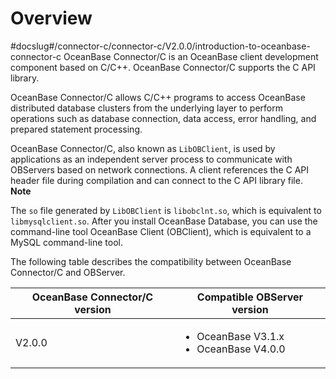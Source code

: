 Overview 
=============================
#docslug#/connector-c/connector-c/V2.0.0/introduction-to-oceanbase-connector-c
OceanBase Connector/C is an OceanBase client development component based on C/C++. OceanBase Connector/C supports the C API library. 

OceanBase Connector/C allows C/C++ programs to access OceanBase distributed database clusters from the underlying layer to perform operations such as database connection, data access, error handling, and prepared statement processing. 

OceanBase Connector/C, also known as `LibOBClient`, is used by applications as an independent server process to communicate with OBServers based on network connections. A client references the C API header file during compilation and can connect to the C API library file. 
**Note**



The `so` file generated by `LibOBClient` is `libobclnt.so`, which is equivalent to `libmysqlclient.so`. After you install OceanBase Database, you can use the command-line tool OceanBase Client (OBClient), which is equivalent to a MySQL command-line tool.

The following table describes the compatibility between OceanBase Connector/C and OBServer. 


| **OceanBase** Connector/C **version** | **Compatible OBServer version** |
|---------------------------------------|---------------------------------|
| V2.0.0                                | <ul><li>OceanBase V3.1.x  </li> <li> OceanBase V4.0.0  </li><ul>      |


